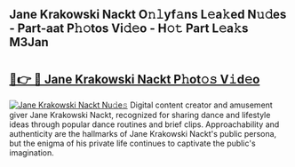 ## Jane Krakowski Nackt O𝚗𝚕yf𝚊ns L𝚎a𝚔ed N𝚞𝚍es - Part-aat P𝚑𝚘tos Vi𝚍𝚎o - H𝚘𝚝 Part L𝚎a𝚔s M3Jan

# <h2><a href="http://kfe38ry.oniu.top/?m=Jane+Krakowski+Nackt">🔗👉 🔴 Jane Krakowski Nackt P𝚑ot𝚘𝚜 V𝚒d𝚎o</a></h2>

[![Jane Krakowski Nackt Nu𝚍e𝚜](https://i.imgur.com/0qMVB7G.gif)](http://kfe38ry.oniu.top/?m=Jane+Krakowski+Nackt)
Digital content creator and amusement giver Jane Krakowski Nackt, recognized for sharing dance and lifestyle ideas through popular dance routines and brief clips. Approachability and authenticity are the hallmarks of Jane Krakowski Nackt's public persona, but the enigma of his private life continues to captivate the public's imagination.  
